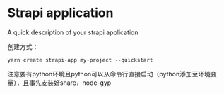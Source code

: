 # Strapi application

A quick description of your strapi application

创建方式：

`yarn create strapi-app my-project --quickstart `

注意要有python环境且python可以从命令行直接启动（python添加至环境变量），且事先安装好share，node-gyp